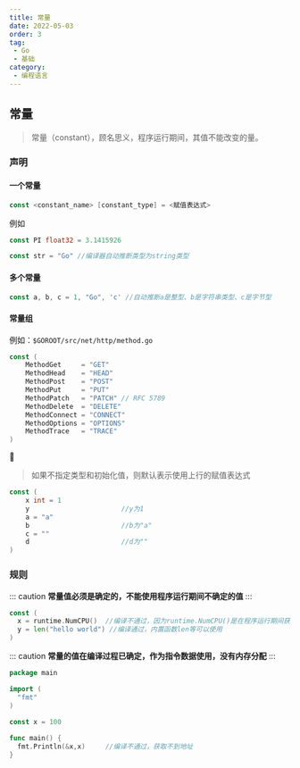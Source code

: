 ```yaml
---
title: 常量
date: 2022-05-03
order: 3
tag:
 - Go
 - 基础
category:
 - 编程语言
---
```


<!-- more -->

## 常量

> 常量（constant），顾名思义，程序运行期间，其值不能改变的量。

### 声明

#### 一个常量

```go
const <constant_name> [constant_type] = <赋值表达式>
```

例如

```go
const PI float32 = 3.1415926

const str = "Go" //编译器自动推断类型为string类型
```

#### 多个常量

```go
const a, b, c = 1, "Go", 'c' //自动推断a是整型、b是字符串类型、c是字节型
```

#### 常量组

例如：`$GOROOT/src/net/http/method.go`

```go
const (
	MethodGet     = "GET"
	MethodHead    = "HEAD"
	MethodPost    = "POST"
	MethodPut     = "PUT"
	MethodPatch   = "PATCH" // RFC 5789
	MethodDelete  = "DELETE"
	MethodConnect = "CONNECT"
	MethodOptions = "OPTIONS"
	MethodTrace   = "TRACE"
)
```

:eyes:

> 如果不指定类型和初始化值，则默认表示使用上行的赋值表达式

```go
const (
	x int = 1
	y						//y为1
	a = "a"
	b						//b为"a"
	c = ""
	d						//d为""
)
```

### 规则

::: caution
**常量值必须是确定的，不能使用程序运行期间不确定的值**
::: 

```go
const (
  x = runtime.NumCPU()	//编译不通过，因为runtime.NumCPU()是在程序运行期间获取到的机器CPU个数
  y = len("hello world") //编译通过，内置函数len等可以使用
)
```

::: caution
 **常量的值在编译过程已确定，作为指令数据使用，没有内存分配**
 :::

```go
package main

import (
  "fmt"
)
  
const x = 100

func main() {
  fmt.Println(&x,x)		//编译不通过，获取不到地址
}
```
  
